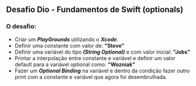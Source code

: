 ## Desafio Dio - Fundamentos de Swift (optionals)
### O desafio: 

- Criar um **_PlayGrounds_** utilizando o **_Xcode_**.
- Definir uma constante com valor de: **"Steve"**
- Definir uma variável do tipo **_(String Optional)_** e com valor inicial: **"Jobs"**
- Printar a interpolação entre constante e variável e definir um valor default para a variável optional como: **"Wozniak"**
- Fazer um **_Optional Binding_** na variável e dentro da condição fazer outro print com a constante e variável que agora foi desembrulhada.
